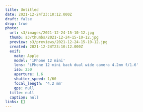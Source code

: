 ```yaml
---
title: Untitled
date: 2021-12-24T23:10:12.000Z
draft: false
drop: true
photo:
  url: s3/images/2021-12-24-15-10-12.jpg
  thumb: s3/thumbs/2021-12-24-15-10-12.jpg
  preview: s3/previews/2021-12-24-15-10-12.jpg
  created: 2021-12-24T23:10:12.000Z
  exif:
    make: Apple
    model: 'iPhone 12 mini'
    lens: 'iPhone 12 mini back dual wide camera 4.2mm f/1.6'
    iso: 250
    aperture: 1.6
    shutter_speed: 1/60
    focal_length: '4.2 mm'
    gps: null
  title: null
  caption: null
links: []
---
```

